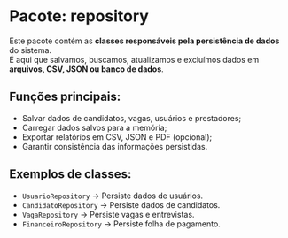 # Pacote: repository

Este pacote contém as **classes responsáveis pela persistência de dados** do sistema.  
É aqui que salvamos, buscamos, atualizamos e excluímos dados em **arquivos, CSV, JSON ou banco de dados**.

## Funções principais:
- Salvar dados de candidatos, vagas, usuários e prestadores;
- Carregar dados salvos para a memória;
- Exportar relatórios em CSV, JSON e PDF (opcional);
- Garantir consistência das informações persistidas.

## Exemplos de classes:
- `UsuarioRepository` → Persiste dados de usuários.
- `CandidatoRepository` → Persiste dados de candidatos.
- `VagaRepository` → Persiste vagas e entrevistas.
- `FinanceiroRepository` → Persiste folha de pagamento.
